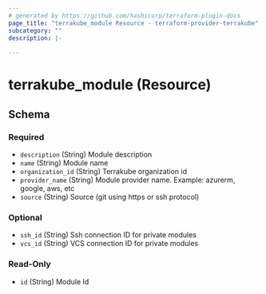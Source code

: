 ```yaml
---
# generated by https://github.com/hashicorp/terraform-plugin-docs
page_title: "terrakube_module Resource - terraform-provider-terrakube"
subcategory: ""
description: |-
  
---
```


# terrakube_module (Resource)





<!-- schema generated by tfplugindocs -->
## Schema

### Required

- `description` (String) Module description
- `name` (String) Module name
- `organization_id` (String) Terrakube organization id
- `provider_name` (String) Module provider name. Example: azurerm, google, aws, etc
- `source` (String) Source (git using https or ssh protocol)

### Optional

- `ssh_id` (String) Ssh connection ID for private modules
- `vcs_id` (String) VCS connection ID for private modules

### Read-Only

- `id` (String) Module Id
